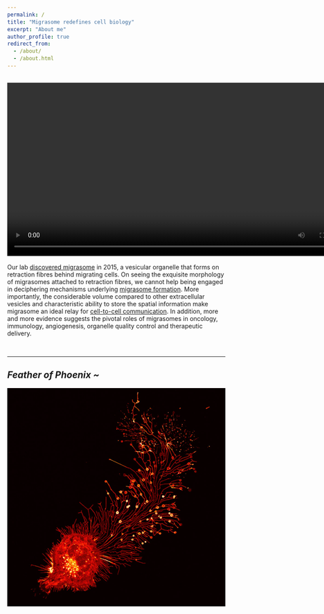 ```yaml
---
permalink: /
title: "Migrasome redefines cell biology"
excerpt: "About me"
author_profile: true
redirect_from: 
  - /about/
  - /about.html
---
```


<br>

<video width="800" controls>
  <source src="https://github.com/LiYuLab/figures-for-liyu-lab-page/raw/master/main/migrasome.mp4" type="video/mp4">
  <object data="https://github.com/LiYuLab/figures-for-liyu-lab-page/raw/master/main/migrasome.mp4" width="800">
  </object> 
</video>

<br>

Our lab [discovered migrasome](https://www.nature.com/articles/cr2014135) in 2015, a vesicular organelle that forms on retraction fibres behind migrating cells. On seeing the exquisite morphology of migrasomes attached to retraction fibres, we cannot help being engaged in deciphering mechanisms underlying [migrasome formation](https://www.nature.com/articles/s41556-019-0367-5). More importantly, the considerable volume compared to other extracellular vesicles and characteristic ability to store the spatial information make migrasome an ideal relay for [cell-to-cell communication](https://www.nature.com/articles/s41556-019-0358-6). In addition, more and more evidence suggests the pivotal roles of migrasomes in oncology, immunology, angiogenesis, organelle quality control and therapeutic delivery.

<br>

---

## *Feather of Phoenix ~*

![](https://github.com/LiYuLab/figures-for-liyu-lab-page/raw/master/migrasome.jpg)